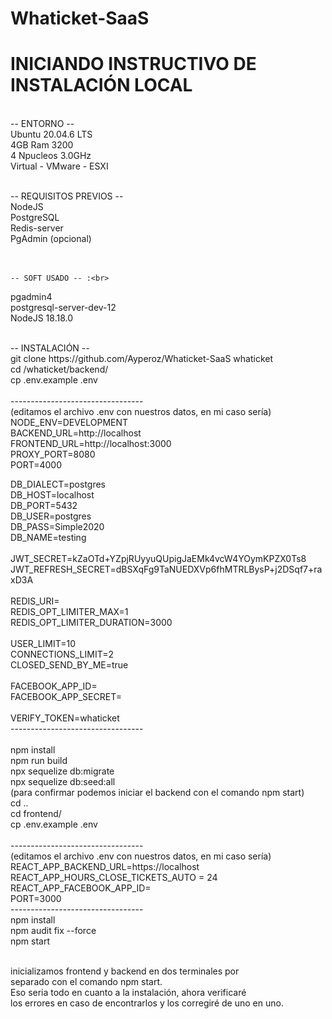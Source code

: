 # Whaticket-SaaS
<h1> INICIANDO INSTRUCTIVO DE INSTALACIÓN LOCAL </h1> <br>
-- ENTORNO --<br>
  Ubuntu 20.04.6 LTS<br>
  4GB Ram 3200<br>
  4 Npucleos 3.0GHz<br>
  Virtual - VMware - ESXI<br>
  <br>

-- REQUISITOS PREVIOS --<br>
  NodeJS<br>
  PostgreSQL<br>
  Redis-server<br>
  PgAdmin (opcional)<br>
  <br>  <br>

    -- SOFT USADO -- :<br>
  pgadmin4<br>
  postgresql-server-dev-12<br>
  NodeJS 18.18.0<br>
  
  <br>
-- INSTALACIÓN --<br>
git clone https://github.com/Ayperoz/Whaticket-SaaS whaticket<br>
cd /whaticket/backend/<br>
cp .env.example .env<br>
<br>
---------------------------------<br>
(editamos el archivo .env con nuestros datos, en mi caso sería)<br>
NODE_ENV=DEVELOPMENT<br>
BACKEND_URL=http://localhost<br>
FRONTEND_URL=http://localhost:3000<br>
PROXY_PORT=8080<br>
PORT=4000<br>

DB_DIALECT=postgres<br>
DB_HOST=localhost<br>
DB_PORT=5432<br>
DB_USER=postgres<br>
DB_PASS=Simple2020<br>
DB_NAME=testing<br>
<br>
JWT_SECRET=kZaOTd+YZpjRUyyuQUpigJaEMk4vcW4YOymKPZX0Ts8<br>
JWT_REFRESH_SECRET=dBSXqFg9TaNUEDXVp6fhMTRLBysP+j2DSqf7+raxD3A<br>
<br>
REDIS_URI=<br>
REDIS_OPT_LIMITER_MAX=1<br>
REDIS_OPT_LIMITER_DURATION=3000<br>
<br>
USER_LIMIT=10<br>
CONNECTIONS_LIMIT=2<br>
CLOSED_SEND_BY_ME=true<br>
<br>
FACEBOOK_APP_ID=<br>
FACEBOOK_APP_SECRET=<br>
<br>
VERIFY_TOKEN=whaticket<br>
---------------------------------<br>
<br>
npm install<br>
npm run build<br>
npx sequelize db:migrate<br>
npx sequelize db:seed:all<br>
(para confirmar podemos iniciar el backend con el comando npm start)<br>
cd ..<br>
cd frontend/<br>
cp .env.example .env<br>
<br>
---------------------------------<br>
(editamos el archivo .env con nuestros datos, en mi caso sería)<br>
REACT_APP_BACKEND_URL=https://localhost<br>
REACT_APP_HOURS_CLOSE_TICKETS_AUTO = 24<br>
REACT_APP_FACEBOOK_APP_ID=<br>
PORT=3000<br>
---------------------------------<br>
npm install<br>
npm audit fix --force<br>
npm start<br>
<br>

inicializamos frontend y backend en dos terminales por<br> separado con el comando npm start.<br>
Eso seria todo en cuanto a la instalación, ahora verificaré<br> los errores en caso de encontrarlos y los corregiré de uno en uno.


